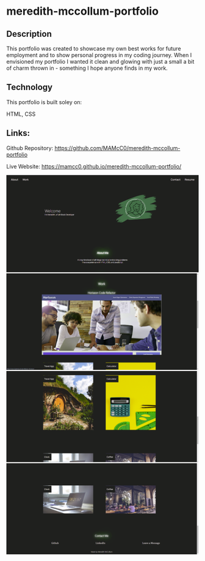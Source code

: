 # meredith-mccollum-portfolio

## Description

This portfolio was created to showcase my own best works for future employment and to show personal progress in my coding journey. When I envisioned my portfolio I wanted it clean and glowing with just a small a bit of charm thrown in - something I hope anyone finds in my work.

## Technology 
This portfolio is built soley on:

HTML, 
CSS

## Links:
 Github Repository: https://github.com/MAMcC0/meredith-mccollum-portfolio

Live Website: https://mamcc0.github.io/meredith-mccollum-portfolio/


![Screenshots of working portfolio app](./assets/screenie-1.png)
![Screenshots of working portfolio app](./assets/screenie-2.png)
![Screenshots of working portfolio app](./assets/screenie-3.png)
![Screenshots of working portfolio app](./assets/screenie-4.png)